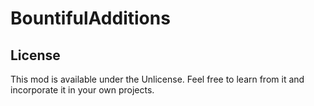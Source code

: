 # BountifulAdditions

## License

This mod is available under the Unlicense.
Feel free to learn from it and incorporate it in your own projects.

